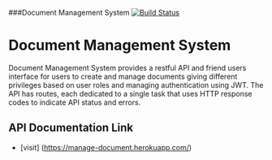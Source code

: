 ###Document Management System
[![Build Status](https://travis-ci.org/andela-fojuri/dms.svg?branch=master)](https://travis-ci.org/andela-fojuri/dms)

# Document Management System 

Document Management System provides a restful API and friend users interface for users to create and manage documents giving different privileges based on user roles and managing authentication using JWT. The API has routes, each dedicated to a single task that uses HTTP response codes to indicate API status and errors.

## API Documentation Link
- [visit] (https://manage-document.herokuapp.com/)
